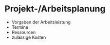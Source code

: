 # Projekt-/Arbeitsplanung

- Vorgaben der Arbeitsleistung
- Termine
- Ressourcen
- zulässige Kosten
